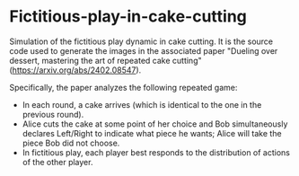 # Fictitious-play-in-cake-cutting
Simulation of the fictitious play dynamic in cake cutting. It is the source code used to generate the images in the associated paper "Dueling over dessert, mastering the art of repeated cake cutting" (https://arxiv.org/abs/2402.08547).

 Specifically, the paper analyzes the following repeated game:
- In each round, a cake arrives (which is identical to the one in the previous round).
- Alice cuts the cake at some point of her choice and Bob simultaneously declares Left/Right to indicate what piece he wants; Alice will take the piece Bob did not choose.
- In fictitious play, each player best responds to the distribution of actions of the other player.
  

